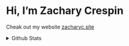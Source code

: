 # Hi, I’m Zachary Crespin
Cheak out my website [zacharyc.site](https://zacharyc.site)

<details>
<summary>Github Stats</summary>

[![github overview](https://raw.githubusercontent.com/ZacharyCrespin/ZacharyCrespin/master/generated/overview.svg )](https://github.com/jstrieb/github-stats)
[![top languages](https://raw.githubusercontent.com/ZacharyCrespin/ZacharyCrespin/master/generated/languages.svg)](https://github.com/jstrieb/github-stats)

[![GitHub Streak](https://github-readme-streak-stats.herokuapp.com?user=ZacharyCrespin&theme=dark&hide_border=true&background=00000000&border=878787&stroke=878787&ring=58A6FF&fire=58A6FF&currStreakNum=58A6FF&sideNums=878787&currStreakLabel=878787&sideLabels=878787&dates=878787)](https://github.com/DenverCoder1/github-readme-streak-stats)

</details>
